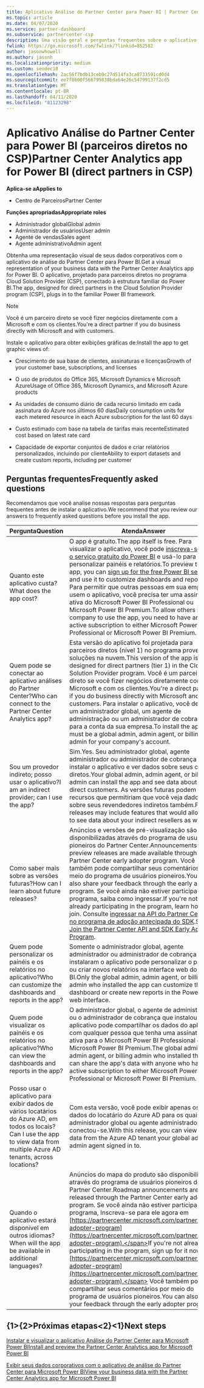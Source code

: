 ```yaml
---
title: Aplicativo Análise do Partner Center para Power BI | Partner Center
ms.topic: article
ms.date: 04/07/2020
ms.service: partner-dashboard
ms.subservice: partnercenter-csp
description: Uma visão geral e perguntas frequentes sobre o aplicativo de análise do Partner Center para Power BI.
fwlink: https://go.microsoft.com/fwlink/?linkid=852582
author: jasonwhowell
ms.author: jasonh
ms.localizationpriority: medium
ms.custom: seodec18
ms.openlocfilehash: 2ac56f7bdb13ceb9c27d514fa3ca8733591cd0d4
ms.sourcegitcommit: ee7f8600f566799838bda64e26c54799137f2cd5
ms.translationtype: MT
ms.contentlocale: pt-BR
ms.lasthandoff: 04/11/2020
ms.locfileid: "81123298"
---
```

# <a name="partner-center-analytics-app-for-power-bi-direct-partners-in-csp"></a><span data-ttu-id="bc725-103">Aplicativo Análise do Partner Center para Power BI (parceiros diretos no CSP)</span><span class="sxs-lookup"><span data-stu-id="bc725-103">Partner Center Analytics app for Power BI (direct partners in CSP)</span></span>

<span data-ttu-id="bc725-104">**Aplica-se a**</span><span class="sxs-lookup"><span data-stu-id="bc725-104">**Applies to**</span></span>

- <span data-ttu-id="bc725-105">Centro de Parceiros</span><span class="sxs-lookup"><span data-stu-id="bc725-105">Partner Center</span></span>

<span data-ttu-id="bc725-106">**Funções apropriadas**</span><span class="sxs-lookup"><span data-stu-id="bc725-106">**Appropriate roles**</span></span>
-    <span data-ttu-id="bc725-107">Administrador global</span><span class="sxs-lookup"><span data-stu-id="bc725-107">Global admin</span></span>
-    <span data-ttu-id="bc725-108">Administrador de usuários</span><span class="sxs-lookup"><span data-stu-id="bc725-108">User admin</span></span>
-    <span data-ttu-id="bc725-109">Agente de vendas</span><span class="sxs-lookup"><span data-stu-id="bc725-109">Sales agent</span></span>
-    <span data-ttu-id="bc725-110">Agente administrativo</span><span class="sxs-lookup"><span data-stu-id="bc725-110">Admin agent</span></span>

<span data-ttu-id="bc725-111">Obtenha uma representação visual de seus dados corporativos com o aplicativo de análise do Partner Center para Power BI.</span><span class="sxs-lookup"><span data-stu-id="bc725-111">Get a visual representation of your business data with the Partner Center Analytics app for Power BI.</span></span> <span data-ttu-id="bc725-112">O aplicativo, projetado para parceiros diretos no programa Cloud Solution Provider (CSP), conectado à estrutura familiar do Power BI.</span><span class="sxs-lookup"><span data-stu-id="bc725-112">The app, designed for direct partners in the Cloud Solution Provider program (CSP), plugs in to the familiar Power BI framework.</span></span> 

> [!NOTE]  
> <span data-ttu-id="bc725-113">Você é um parceiro direto se você fizer negócios diretamente com a Microsoft e com os clientes.</span><span class="sxs-lookup"><span data-stu-id="bc725-113">You're a direct partner if you do business directly with Microsoft and with customers.</span></span> 

<span data-ttu-id="bc725-114">Instale o aplicativo para obter exibições gráficas de:</span><span class="sxs-lookup"><span data-stu-id="bc725-114">Install the app to get graphic views of:</span></span> 

-    <span data-ttu-id="bc725-115">Crescimento de sua base de clientes, assinaturas e licenças</span><span class="sxs-lookup"><span data-stu-id="bc725-115">Growth of your customer base, subscriptions, and licenses</span></span>

-    <span data-ttu-id="bc725-116">O uso de produtos do Office 365, Microsoft Dynamics e Microsoft Azure</span><span class="sxs-lookup"><span data-stu-id="bc725-116">Usage of Office 365, Microsoft Dynamics, and Microsoft Azure products</span></span>

-    <span data-ttu-id="bc725-117">As unidades de consumo diário de cada recurso limitado em cada assinatura do Azure nos últimos 60 dias</span><span class="sxs-lookup"><span data-stu-id="bc725-117">Daily consumption units for each metered resource in each Azure subscription for the last 60 days</span></span>

-    <span data-ttu-id="bc725-118">Custo estimado com base na tabela de tarifas mais recente</span><span class="sxs-lookup"><span data-stu-id="bc725-118">Estimated cost based on latest rate card</span></span>

-    <span data-ttu-id="bc725-119">Capacidade de exportar conjuntos de dados e criar relatórios personalizados, incluindo por cliente</span><span class="sxs-lookup"><span data-stu-id="bc725-119">Ability to export datasets and create custom reports, including per customer</span></span>

## <a name="frequently-asked-questions"></a><span data-ttu-id="bc725-120">Perguntas frequentes</span><span class="sxs-lookup"><span data-stu-id="bc725-120">Frequently asked questions</span></span>

<span data-ttu-id="bc725-121">Recomendamos que você analise nossas respostas para perguntas frequentes antes de instalar o aplicativo.</span><span class="sxs-lookup"><span data-stu-id="bc725-121">We recommend that you review our answers to frequently asked questions before you install the app.</span></span> 

| <span data-ttu-id="bc725-122">**Pergunta**</span><span class="sxs-lookup"><span data-stu-id="bc725-122">**Question**</span></span> | <span data-ttu-id="bc725-123">**Atenda**</span><span class="sxs-lookup"><span data-stu-id="bc725-123">**Answer**</span></span> |
| --- | ---------- |
| <span data-ttu-id="bc725-124">Quanto este aplicativo custa?</span><span class="sxs-lookup"><span data-stu-id="bc725-124">What does the app cost?</span></span> | <span data-ttu-id="bc725-125">O app é gratuito.</span><span class="sxs-lookup"><span data-stu-id="bc725-125">The app itself is free.</span></span> <span data-ttu-id="bc725-126">Para visualizar o aplicativo, você pode [inscreva-se para o serviço gratuito do Power BI](https://go.microsoft.com/fwlink/p/?linkid=845347) e usá-lo para personalizar painéis e relatórios.</span><span class="sxs-lookup"><span data-stu-id="bc725-126">To preview the app, you can [sign up for the free Power BI service](https://go.microsoft.com/fwlink/p/?linkid=845347) and use it to customize dashboards and reports.</span></span> <span data-ttu-id="bc725-127">Para permitir que outras pessoas em sua empresa usem o aplicativo, você precisa ter uma assinatura ativa do Microsoft Power BI Professional ou Microsoft Power BI Premium.</span><span class="sxs-lookup"><span data-stu-id="bc725-127">To allow others in your company to use the app, you need to have an active subscription to either Microsoft Power BI Professional or Microsoft Power BI Premium.</span></span> |
| <span data-ttu-id="bc725-128">Quem pode se conectar ao aplicativo análises do Partner Center?</span><span class="sxs-lookup"><span data-stu-id="bc725-128">Who can connect to the Partner Center Analytics app?</span></span> | <span data-ttu-id="bc725-129">Esta versão do aplicativo foi projetada para parceiros diretos (nível 1) no programa provedor de soluções na nuvem.</span><span class="sxs-lookup"><span data-stu-id="bc725-129">This version of the app is designed for direct partners (tier 1) in the Cloud Solution Provider program.</span></span> <span data-ttu-id="bc725-130">Você é um parceiro direto se você fizer negócios diretamente com a Microsoft e com os clientes.</span><span class="sxs-lookup"><span data-stu-id="bc725-130">You're a direct partner if you do business directly with Microsoft and with customers.</span></span> <span data-ttu-id="bc725-131">Para instalar o aplicativo, você deve ser um administrador global, um agente de administração ou um administrador de cobrança para a conta da sua empresa.</span><span class="sxs-lookup"><span data-stu-id="bc725-131">To install the app, you must be a global admin, admin agent, or billing admin for your company's account.</span></span> |
| <span data-ttu-id="bc725-132">Sou um provedor indireto; posso usar o aplicativo?</span><span class="sxs-lookup"><span data-stu-id="bc725-132">I am an indirect provider; can I use the app?</span></span> | <span data-ttu-id="bc725-133">Sim.</span><span class="sxs-lookup"><span data-stu-id="bc725-133">Yes.</span></span> <span data-ttu-id="bc725-134">Seu administrador global, agente administrador ou administrador de cobrança pode instalar o aplicativo e ver dados sobre seus clientes diretos.</span><span class="sxs-lookup"><span data-stu-id="bc725-134">Your global admin, admin agent, or billing admin can install the app and see data about your direct customers.</span></span> <span data-ttu-id="bc725-135">As versões futuras podem incluir recursos que permitiriam que você veja dados sobre seus revendedores indiretos também.</span><span class="sxs-lookup"><span data-stu-id="bc725-135">Future releases may include features that would allow you to see data about your indirect resellers as well.</span></span> |
| <span data-ttu-id="bc725-136">Como saber mais sobre as versões futuras?</span><span class="sxs-lookup"><span data-stu-id="bc725-136">How can I learn about future releases?</span></span> | <span data-ttu-id="bc725-137">Anúncios e versões de pré-visualização são disponibilizadas através do programa de usuários pioneiros do Partner Center.</span><span class="sxs-lookup"><span data-stu-id="bc725-137">Announcements and preview releases are made available through the Partner Center early adopter program.</span></span> <span data-ttu-id="bc725-138">Você também pode compartilhar seus comentários por meio do programa de usuários pioneiros.</span><span class="sxs-lookup"><span data-stu-id="bc725-138">You can also share your feedback through the early adopter program.</span></span> <span data-ttu-id="bc725-139">Se você ainda não estiver participando do programa, saiba como ingressar.</span><span class="sxs-lookup"><span data-stu-id="bc725-139">If you're not already participating in the program, learn how to join.</span></span> <span data-ttu-id="bc725-140">Consulte [ingressar na API do Partner Center e no programa de adoção antecipada do SDK](https://docs.microsoft.com/partner-center/develop/early-adopter-program).</span><span class="sxs-lookup"><span data-stu-id="bc725-140">See [Join the Partner Center API and SDK Early Adopter Program](https://docs.microsoft.com/partner-center/develop/early-adopter-program).</span></span>  |
| <span data-ttu-id="bc725-141">Quem pode personalizar os painéis e os relatórios no aplicativo?</span><span class="sxs-lookup"><span data-stu-id="bc725-141">Who can customize the dashboards and reports in the app?</span></span> | <span data-ttu-id="bc725-142">Somente o administrador global, agente administrador ou administrador de cobrança que instalaram o aplicativo pode personalizar o painel ou criar novos relatórios na interface web do Power BI.</span><span class="sxs-lookup"><span data-stu-id="bc725-142">Only the global admin, admin agent, or billing admin who installed the app can customize the dashboard or create new reports in the Power BI web interface.</span></span> |
| <span data-ttu-id="bc725-143">Quem pode visualizar os painéis e os relatórios no aplicativo?</span><span class="sxs-lookup"><span data-stu-id="bc725-143">Who can view the dashboards and reports in the app?</span></span> | <span data-ttu-id="bc725-144">O administrador global, o agente de administração ou o administrador de cobrança que instalou o aplicativo pode compartilhar os dados do aplicativo com qualquer pessoa que tenha uma assinatura ativa para o Microsoft Power BI Professional ou o Microsoft Power BI Premium.</span><span class="sxs-lookup"><span data-stu-id="bc725-144">The global admin, admin agent, or billing admin who installed the app can share the app's data with anyone who has an active subscription to either Microsoft Power BI Professional or Microsoft Power BI Premium.</span></span> |
| <span data-ttu-id="bc725-145">Posso usar o aplicativo para exibir dados de vários locatários do Azure AD, em todos os locais?</span><span class="sxs-lookup"><span data-stu-id="bc725-145">Can I use the app to view data from multiple Azure AD tenants, across locations?</span></span> | <span data-ttu-id="bc725-146">Com esta versão, você pode exibir apenas os dados do locatário do Azure AD para os quais seu administrador global ou agente administrador conectou-se.</span><span class="sxs-lookup"><span data-stu-id="bc725-146">With this release, you can view only data from the Azure AD tenant your global admin or admin agent signed in to.</span></span> | 
| <span data-ttu-id="bc725-147">Quando o aplicativo estará disponível em outros idiomas?</span><span class="sxs-lookup"><span data-stu-id="bc725-147">When will the app be available in additional languages?</span></span> | <span data-ttu-id="bc725-148">Anúncios do mapa do produto são disponibilizados através do programa de usuários pioneiros do Partner Center.</span><span class="sxs-lookup"><span data-stu-id="bc725-148">Roadmap announcements are released through the Partner Center early adopter program.</span></span> <span data-ttu-id="bc725-149">Se você ainda não estiver participando do programa, Inscreva-se para ele agora em [https://partnercenter.microsoft.com/partner/early-adopter-program](https://partnercenter.microsoft.com/partner/early-adopter-program).</span><span class="sxs-lookup"><span data-stu-id="bc725-149">If you're not already participating in the program, sign up for it now at [https://partnercenter.microsoft.com/partner/early-adopter-program](https://partnercenter.microsoft.com/partner/early-adopter-program).</span></span> <span data-ttu-id="bc725-150">Você também pode compartilhar seus comentários por meio do programa de usuários pioneiros.</span><span class="sxs-lookup"><span data-stu-id="bc725-150">You can also share your feedback through the early adopter program.</span></span> | 



## <a name="next-steps"></a><span data-ttu-id="bc725-151">{1&gt;{2&gt;Próximas etapas&lt;2}&lt;1}</span><span class="sxs-lookup"><span data-stu-id="bc725-151">Next steps</span></span>

[<span data-ttu-id="bc725-152">Instalar e visualizar o aplicativo Análise do Partner Center para Microsoft Power BI</span><span class="sxs-lookup"><span data-stu-id="bc725-152">Install and preview the Partner Center Analytics app for Microsoft Power BI</span></span>](power-bi-app-for-direct-partners-install.md)

[<span data-ttu-id="bc725-153">Exibir seus dados corporativos com o aplicativo de análise do Partner Center para Microsoft Power BI</span><span class="sxs-lookup"><span data-stu-id="bc725-153">View your business data with the Partner Center Analytics app for Microsoft Power BI</span></span>](power-bi-app-for-direct-partners-use.md)
